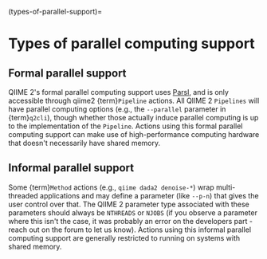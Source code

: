 (types-of-parallel-support)=
# Types of parallel computing support

## Formal parallel support

QIIME 2's formal parallel computing support uses [Parsl](https://parsl.readthedocs.io/en/stable/1-parsl-introduction.html>), and is only accessible through qiime2 {term}`Pipeline` actions.
All QIIME 2 `Pipelines` will have parallel computing options (e.g., the `--parallel` parameter in {term}`q2cli`), though whether those actually induce parallel computing is up to the implementation of the `Pipeline`.
Actions using this formal parallel computing support can make use of high-performance computing hardware that doesn't necessarily have shared memory.

## Informal parallel support

Some {term}`Method` actions (e.g., `qiime dada2 denoise-*`) wrap multi-threaded applications and may define a parameter (like `--p-n`) that gives the user control over that.
The QIIME 2 parameter type associated with these parameters should always be `NTHREADS` or `NJOBS` (if you observe a parameter where this isn't the case, it was probably an error on the developers part - reach out on the forum to let us know).
Actions using this informal parallel computing support are generally restricted to running on systems with shared memory.